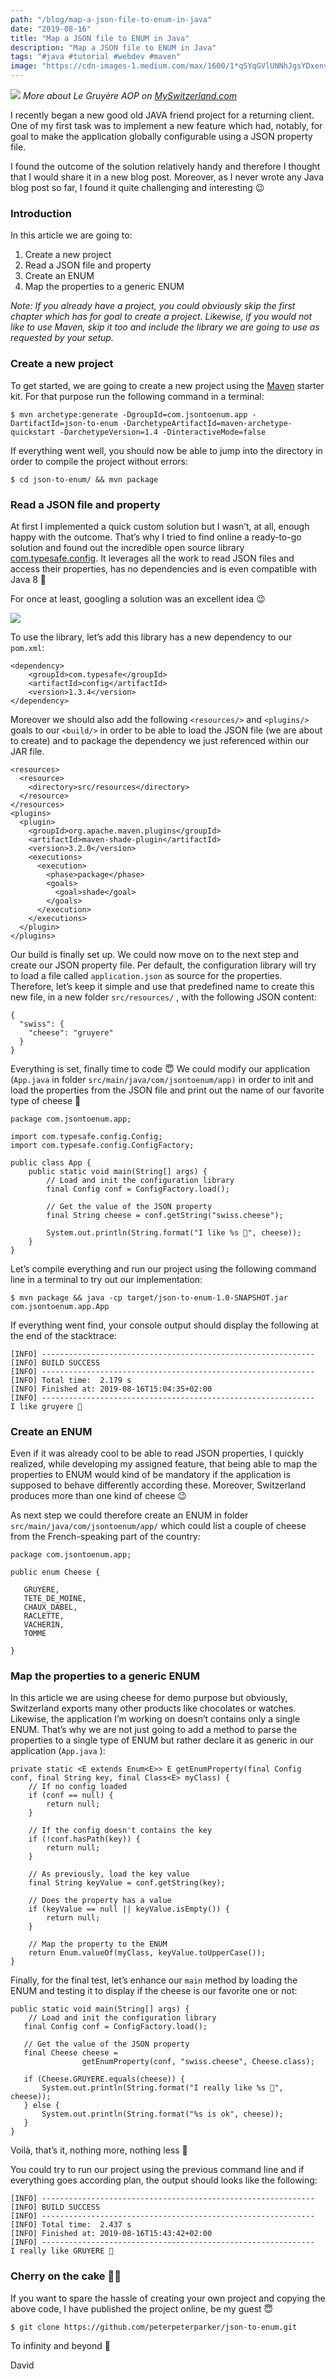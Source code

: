 ```yaml
---
path: "/blog/map-a-json-file-to-enum-in-java"
date: "2019-08-16"
title: "Map a JSON file to ENUM in Java"
description: "Map a JSON file to ENUM in Java"
tags: "#java #tutorial #webdev #maven"
image: "https://cdn-images-1.medium.com/max/1600/1*qSYqGVlUNNhJgsYDxenv9A.jpeg"
---
```


![](https://cdn-images-1.medium.com/max/1600/1*qSYqGVlUNNhJgsYDxenv9A.jpeg)
_More about Le Gruyère AOP on [MySwitzerland.com](https://www.myswitzerland.com/en-ch/experiences/food-wine/le-gruyere-aop/)_

I recently began a new good old JAVA friend project for a returning client. One of my first task was to implement a new feature which had, notably, for goal to make the application globally configurable using a JSON property file.

I found the outcome of the solution relatively handy and therefore I thought that I would share it in a new blog post. Moreover, as I never wrote any Java blog post so far, I found it quite challenging and interesting 😉

### Introduction

In this article we are going to:

1.  Create a new project
1.  Read a JSON file and property
1.  Create an ENUM
1.  Map the properties to a generic ENUM

_Note: If you already have a project, you could obviously skip the first chapter which has for goal to create a project. Likewise, if you would not like to use Maven, skip it too and include the library we are going to use as requested by your setup._

### Create a new project

To get started, we are going to create a new project using the [Maven](https://maven.apache.org) starter kit. For that purpose run the following command in a terminal:

```
$ mvn archetype:generate -DgroupId=com.jsontoenum.app -DartifactId=json-to-enum -DarchetypeArtifactId=maven-archetype-quickstart -DarchetypeVersion=1.4 -DinteractiveMode=false
```

If everything went well, you should now be able to jump into the directory in order to compile the project without errors:

```
$ cd json-to-enum/ && mvn package
```

### Read a JSON file and property

At first I implemented a quick custom solution but I wasn’t, at all, enough happy with the outcome. That’s why I tried to find online a ready-to-go solution and found out the incredible open source library [com.typesafe.config](https://github.com/lightbend/config). It leverages all the work to read JSON files and access their properties, has no dependencies and is even compatible with Java 8 🚀

For once at least, googling a solution was an excellent idea 😉

![](https://cdn-images-1.medium.com/max/1600/1*Q2m7fr30xL1yj3gNZIunNQ.jpeg)

To use the library, let’s add this library has a new dependency to our `pom.xml`:

```
<dependency>
    <groupId>com.typesafe</groupId>
    <artifactId>config</artifactId>
    <version>1.3.4</version>
</dependency>
```

Moreover we should also add the following `<resources/>` and `<plugins/>` goals to our `<build/>` in order to be able to load the JSON file (we are about to create) and to package the dependency we just referenced within our JAR file.

```
<resources>
  <resource>
    <directory>src/resources</directory>
  </resource>
</resources>
<plugins>
  <plugin>
    <groupId>org.apache.maven.plugins</groupId>
    <artifactId>maven-shade-plugin</artifactId>
    <version>3.2.0</version>
    <executions>
      <execution>
        <phase>package</phase>
        <goals>
          <goal>shade</goal>
        </goals>
      </execution>
    </executions>
  </plugin>
</plugins>
```

Our build is finally set up. We could now move on to the next step and create our JSON property file. Per default, the configuration library will try to load a file called `application.json` as source for the properties. Therefore, let’s keep it simple and use that predefined name to create this new file, in a new folder `src/resources/` , with the following JSON content:

```
{
  "swiss": {
    "cheese": "gruyere"
  }
}
```

Everything is set, finally time to code 😇 We could modify our application (`App.java` in folder `src/main/java/com/jsontoenum/app)` in order to init and load the properties from the JSON file and print out the name of our favorite type of cheese 🧀

```
package com.jsontoenum.app;

import com.typesafe.config.Config;
import com.typesafe.config.ConfigFactory;

public class App {
    public static void main(String[] args) {
        // Load and init the configuration library
        final Config conf = ConfigFactory.load();

        // Get the value of the JSON property
        final String cheese = conf.getString("swiss.cheese");

        System.out.println(String.format("I like %s 🧀", cheese));
    }
}
```

Let’s compile everything and run our project using the following command line in a terminal to try out our implementation:

```
$ mvn package && java -cp target/json-to-enum-1.0-SNAPSHOT.jar com.jsontoenum.app.App
```

If everything went find, your console output should display the following at the end of the stacktrace:

```
[INFO] -------------------------------------------------------------
[INFO] BUILD SUCCESS
[INFO] -------------------------------------------------------------
[INFO] Total time:  2.179 s
[INFO] Finished at: 2019-08-16T15:04:35+02:00
[INFO] -------------------------------------------------------------
I like gruyere 🧀
```

### Create an ENUM

Even if it was already cool to be able to read JSON properties, I quickly realized, while developing my assigned feature, that being able to map the properties to ENUM would kind of be mandatory if the application is supposed to behave differently according these. Moreover, Switzerland produces more than one kind of cheese 😉

As next step we could therefore create an ENUM in folder `src/main/java/com/jsontoenum/app/` which could list a couple of cheese from the French-speaking part of the country:

```
package com.jsontoenum.app;

public enum Cheese {

   GRUYERE,
   TETE_DE_MOINE,
   CHAUX_DABEL,
   RACLETTE,
   VACHERIN,
   TOMME

}
```

### Map the properties to a generic ENUM

In this article we are using cheese for demo purpose but obviously, Switzerland exports many other products like chocolates or watches. Likewise, the application I’m working on doesn’t contains only a single ENUM. That’s why we are not just going to add a method to parse the properties to a single type of ENUM but rather declare it as generic in our application (`App.java` ):

```
private static <E extends Enum<E>> E getEnumProperty(final Config conf, final String key, final Class<E> myClass) {
    // If no config loaded
    if (conf == null) {
        return null;
    }

    // If the config doesn't contains the key
    if (!conf.hasPath(key)) {
        return null;
    }

    // As previously, load the key value
    final String keyValue = conf.getString(key);

    // Does the property has a value
    if (keyValue == null || keyValue.isEmpty()) {
        return null;
    }

    // Map the property to the ENUM
    return Enum.valueOf(myClass, keyValue.toUpperCase());
}
```

Finally, for the final test, let’s enhance our `main` method by loading the ENUM and testing it to display if the cheese is our favorite one or not:

```
public static void main(String[] args) {
    // Load and init the configuration library
   final Config conf = ConfigFactory.load();

   // Get the value of the JSON property
   final Cheese cheese =
                getEnumProperty(conf, "swiss.cheese", Cheese.class);

   if (Cheese.GRUYERE.equals(cheese)) {
       System.out.println(String.format("I really like %s 🧀", cheese));
   } else {
       System.out.println(String.format("%s is ok", cheese));
   }
}
```

Voilà, that’s it, nothing more, nothing less 🎉

You could try to run our project using the previous command line and if everything goes according plan, the output should looks like the following:

```
[INFO] -------------------------------------------------------------
[INFO] BUILD SUCCESS
[INFO] -------------------------------------------------------------
[INFO] Total time:  2.437 s
[INFO] Finished at: 2019-08-16T15:43:42+02:00
[INFO] -------------------------------------------------------------
I really like GRUYERE 🧀
```

### Cherry on the cake 🍒🎂

If you want to spare the hassle of creating your own project and copying the above code, I have published the project online, be my guest 😇

```
$ git clone https://github.com/peterpeterparker/json-to-enum.git
```

To infinity and beyond 🚀

David
